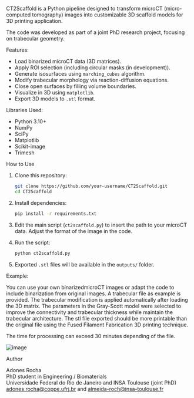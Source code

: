 CT2Scaffold is a Python pipeline designed to transform microCT (micro-computed tomography) images into customizable 3D scaffold models for 3D printing application.

The code was developed as part of a joint PhD research project, focusing on trabecular geometry.

Features:

- Load binarized microCT data (3D matrices).
- Apply ROI selection (including circular masks (in development)).
- Generate isosurfaces using `marching_cubes` algorithm.
- Modify trabecular morphology via reaction-diffusion equations.
- Close open surfaces by filling volume boundaries.
- Visualize in 3D using `matplotlib`.
- Export 3D models to `.stl` format.

Libraries Used:

- Python 3.10+
- NumPy
- SciPy
- Matplotlib
- Scikit-image
- Trimesh

How to Use

1. Clone this repository:
   ```bash
   git clone https://github.com/your-username/CT2Scaffold.git
   cd CT2Scaffold
   ```

2. Install dependencies:
   ```bash
   pip install -r requirements.txt
   ```

3. Edit the main script (`ct2scaffold.py`) to insert the path to your microCT data. Adjust the format of the image in the code.

4. Run the script:
   ```bash
   python ct2scaffold.py
   ```

5. Exported `.stl` files will be available in the `outputs/` folder.

Example:

You can use your own binarizedmicroCT images or adapt the code to include binarization from original images. A trabecular file as example is provided. The trabecular modification is applied automatically after loading the 3D matrix. The parameters in the Gray-Scott model were selected to improve the connectivity and trabecular thickness while maintain the trabecular architecture. The stl file exported should be more printable than the original file using the Fused Filament Fabrication 3D printing technique.

The time for processing can exceed 30 minutes depending of the file.

![image](https://github.com/user-attachments/assets/c0af376a-30ea-4858-8912-809d5033011a)



Author

Adones Rocha  
PhD student in Engineering / Biomaterials  
Universidade Federal do Rio de Janeiro and INSA Toulouse (joint PhD)  
adones.rocha@coppe.ufrj.br and almeida-roch@insa-toulouse.fr
